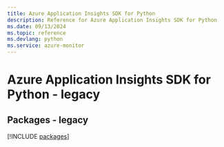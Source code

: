 ```yaml
---
title: Azure Application Insights SDK for Python
description: Reference for Azure Application Insights SDK for Python
ms.date: 09/13/2024
ms.topic: reference
ms.devlang: python
ms.service: azure-monitor
---
```

# Azure Application Insights SDK for Python - legacy
## Packages - legacy
[!INCLUDE [packages](application-insights-index.md)]